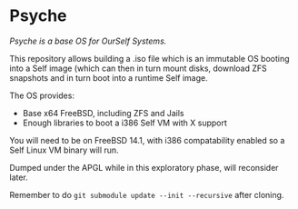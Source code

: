 # Psyche

*Psyche is a base OS for OurSelf Systems.*

This repository allows building a .iso file which is an immutable OS booting into a Self image (which can then in turn mount disks, download ZFS snapshots and in turn boot into a runtime Self image.

The OS provides:

* Base x64 FreeBSD, including ZFS and Jails
* Enough libraries to boot a i386 Self VM with X support

You will need to be on FreeBSD 14.1, with i386 compatability enabled so a Self Linux VM binary will run.

Dumped under the APGL while in this exploratory phase, will reconsider later.

Remember to do `git submodule update --init --recursive` after cloning.

